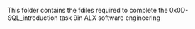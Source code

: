 This folder contains the fdiles required to complete the 0x0D-SQL_introduction task 9in ALX software engineering
